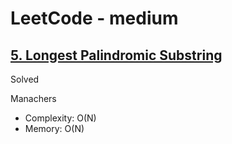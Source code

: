 # LeetCode - medium

## [5. Longest Palindromic Substring](https://leetcode.com/problems/longest-palindromic-substring/)

Solved

Manachers

* Complexity: O(N)
* Memory: O(N)
